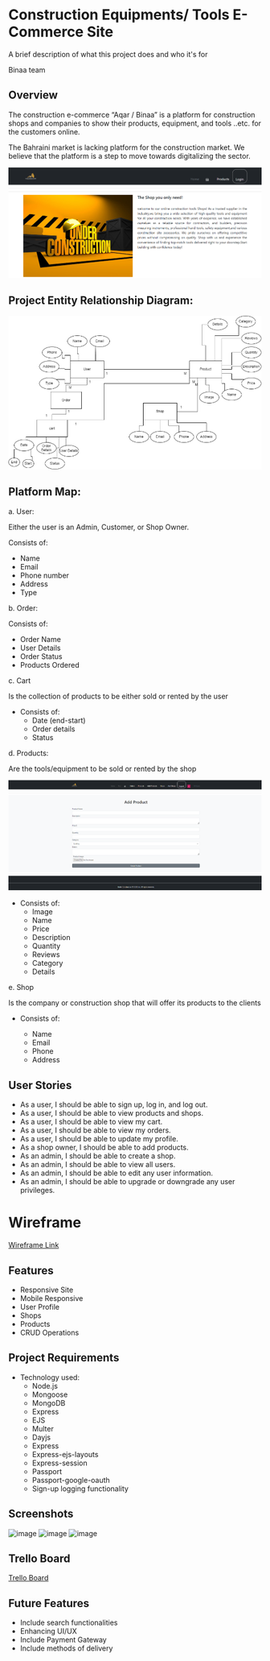 
# Construction Equipments/ Tools E-Commerce Site 

A brief description of what this project does and who it's for

Binaa team
## Overview


The construction e-commerce “Aqar / Binaa” is a platform for construction shops and companies to show their products, equipment, and tools ..etc. for the customers online. 

The Bahraini market is lacking platform for the construction market. We believe that the platform is a step to move towards digitalizing the sector. 

![Alt text](<public/images/Home-Page1.png>)


## Project Entity Relationship Diagram: 


![Alt text](<public/images/Diagram.drawio (2).png>)

## Platform Map: 

a. User: 

Either the user is an Admin, Customer, or Shop Owner.

Consists of: 

- Name
- Email 
- Phone number 
- Address 
- Type

b. Order:

Consists of: 

- Order Name
- User Details
- Order Status
- Products Ordered

c. Cart 

Is the collection of products to be either sold or rented by the user

- Consists of: 
  -  Date (end-start) 
  -  Order details 
  -  Status 



d. Products: 

Are the tools/equipment to be sold or rented by the shop 

![Alt text](<public/images/Add-Product.png>)



- Consists of: 
  - Image 
  - Name
  - Price
  - Description 
  - Quantity 
  - Reviews 
  - Category 
  - Details 

e. Shop

Is the company or construction shop that will offer its products to the clients 
- Consists of:

  - Name 
  - Email
  - Phone
  - Address

## User Stories
- As a user, I should be able to sign up, log in, and log out.
- As a user, I should be able to view products and shops.
- As a user, I should be able to view my cart.
- As a user, I should be able to view my orders.
- As a user, I should be able to update my profile.
- As a shop owner, I should be able to add products.
- As an admin, I should be able to create a shop.
- As an admin, I should be able to view all users.
- As an admin, I should be able to edit any user information.
- As an admin, I should be able to upgrade or downgrade any user privileges.
  
# Wireframe
 [Wireframe Link](
https://viewer.diagrams.net/?tags=%7B%7D&highlight=0000ff&edit=_blank&layers=1&nav=1&title=onlineshop.drawio#R%3Cmxfile%20pages%3D%2212%22%3E%3Cdiagram%20id%3D%22mbnwWtm5cO_f725zD4rv%22%20name%3D%22Page-4%22%3E7Vpbd6I6FP41PraLi3h5VKu2Z5zW1uPpmr64IqSQFggNwUt%2F%2FUk0IJdgnRlvq608CDshCd%2F%2B9oUdKnrHW%2FQJCJyf2IJuRVOsRUW%2FqmiaquhV9scly7WkqgmBTZAlOm0EI%2FQO4zuFNEIWDDMdKcYuRUFWaGLfhybNyAAheJ7t9ozd7KwBsGFBMDKBW5Q%2BIos6a2nDUDbya4hsJ55ZVUSLB%2BLOQhA6wMLzlEjvVvQOwZiuz7xFB7ocvBiX9X29ktZkYQT6dKcbatOZ%2F9RpziYPA33cCSdvb78uxCgz4EbigStazWXjtR1%2BZvOzWPKM2UTsOehSgFN7i3DccBGuVNdiHdRGsFjfJtrjgVqWxZqHBFsR05QYlS14PXB2MiZOr0DLTKxRuFitkXouE6jsNKQEv8IOdjFhEh%2F7kC8MuW5OBFxk%2B%2BzSZKhBJm%2FPIKGI6bslGjxkWXya9txBFI4CYPI554zdTEZw5FuQA6oky0prIIaTjQkXKZHQSB9iD1KyZF1Ea0wOYR1qfD3fcE2tCZmT4pkuZEDQ205G3jCAnQgS%2FAYh9AIhOg7GIWSyHmK45DWRhrii6b0uPwr6YC2t1U%2BwRdi5WmXXNgEWYgimR1H4sR%2BEq1mEm40iws1jAlwtAHyLuWNagauYDsPa34qyILKU8DG7XfhMJVCHjM3It9mlsR9w1R3QTTziUeA1JA4tB2bWiGVmnvIrewBJz2JUV4sYJSxNY5QAt3eQ6ucHUo5ICWgfgWQcCqNYS7LQqP9xaKyWhMYkKCq3wIM7xEb9C8RGIxsbmxLfYhzTt6iybOm87EY%2Fvd1oZw9S9fQgFbOAcufCorb%2FV87lCoYmQQFF2E%2B5kPWw2amm5Iv6GjVnRsrJfY0skTkYQ4YEmfADbnx2JsTO4fSqb5y9BzXi2Hw6D9o8pn10AIU25sv%2BNhGm6GNmYj9m9%2FP%2Bz%2F9GrzN10MbX3rD7NJSWrfJoEwR8uxSUlBYsRKC5Co76VYgj%2FkT7SV9zNlOVZB0S0LRDgXb%2BiVlNUv46mFuRYlQsfx3Qq9xHwKeIfnuVtU5P7lWOnJRTgNzwOyGXs6EmqyQelQ07VBJjiAZgCt0hDpGIIlNMKfY4%2BPGeD0fFAqGTQFSAO6WyPPIUB4ki400odT16wFfiLWy%2B%2BXbpYfM1Ci5XF8gML0PkBS68MfmaigX55uq3Hz%2BeK3Em22Np5UlLnPvQ3r1tvRuT6qiHw4dgoY3vGo%2BPu2QI0LdafIdwYwOJhtRchsDkQ0CZovyVRFP0gkK03a0AWpk9xyKqKdhklI9lBLqAohnMDC5DUswwxGhVppS%2F8zZzqmCpEDGhuGejjcIwjfweQG4cCogNaWGclVaTZ95J0e3hv8uLW6%2FTe%2F7n5sXGQ3WwcLbsYO5alNVrJS56gG1cWor9dI43TsmyVVdJqUy2H6nuwY4vWvVrre9PQP3pB5iGrf743ZWoN7eLXJrBqsfJYOuXuTK1IsnzVcU4TOTqPv6K6u3m4MZ%2Fb2rTCX2560dbTCIq5BclOxlmEic2RqGrgB9FO7nGu2xZFKZisugL2FN%2BZ6tYOTnUBr%2BUHLK3wD9XfSmPEs3eEQuSUK7zrdz4Gu7WUM6LHuUvwFNpLC2nRPSb%2FbfRrw748ddfFH1Avc%2FKsdrHLqhxTI6Vv2cfxgUJfnw7oVInVD%2BZE9IeHl7n%2FmBhGS%2FKeNxd2s6gJ0lgRgyWm9uTZ3v1jy1pTx%2BTscvNp6Hrd6XNB7Z6938%3D%3C%2Fdiagram%3E%3Cdiagram%20id%3D%22neoPsQ3Iuz7e2NvETnDJ%22%20name%3D%22Page-5%22%3E7ZxZd6I8GMc%2FjZd6WMTlUm3rtJ1OnWlnaW96UoiYKRAGYtV%2B%2BjdhUSCxYt9iNbXtOZYHSCD5PQt%2FkJo%2BcOfDAPiTK2xBp6Yp1rymn9Q0TVX0Jv1glkVsaWqJwQ6QlWy0MtygF5jumVinyIJhbkOCsUOQnzea2POgSXI2EAR4lt9sjJ18rz6wIWe4MYHDW38ji0xia8dQVvYvENmTtGdVSda4IN04MYQTYOFZxqSf1rRWTdPnoKb3a8yW%2F9MHAcZk42bpxu58AB02%2BOm4xv2evb2B5bkH0CPv1Kb1dNK7u734Nb4IX5TH25%2BGfXFX1%2BKOnoEzTYY9GTKySOcBelaPTSdd8rBHjX0LhBPIWlXpwoS4TvIvs48AITDwIoum6NQakgA%2FLaeQDn4%2FwFPPihpQonMonmpy9tDKAVLuxFenP4TYhSRY0OXZip8Un0kGndQWQAcQ9JznDyQY28vmtjuU1QGNMKJnqCnzvJ8l7tlS8v2FeBqYMNlni5nf0Gun%2BXq3BAQ2JG%2FtVh%2FQPTJDXxbWaK%2BI1zfjTZE0r0YLaLcX%2Fv2iTsaDhVpXBXi3HDrt%2FTGORmXFeevfFKcr6mEUDXuM4JY%2Fj44kXU%2F%2Fs9nnV2zjtDF6%2BHF78SrOhQick7yrxE4xwA4OVn41Ro5TMAEH2cyZTOockNr7zzAgiAbJXrLCRZbFuunPJojAGx%2BYrM8ZTQnlHY21Cefv42rzvEsllKWROOOIKXhZR0xdQuRzW4S%2Bd6BJvfPO7tu9e%2FMaTbTrYTi8%2BHsuDJYxABN1NfexJfSB97%2F4GgXYmpokzDAWt5nvh5qznX968Np58FS1HHn6fpPX2ZymwxlyHRDNXUiDOEkKul2Pv2bkx7%2FNj79mGIIJMF6Zgbdlvh%2B0KgWeTQdolXO7eTy6%2FNGJCoRm4diAw2ocQGCfcR4eVqIUAmZsBiwNAF%2FBI3RGOEQEYRYIHjEh2GXYpWW2kq0RFVEwyQSkYlwh2OeKRjVu3WdH4s5tdr3TcLH5NPUb0QIyw0aIXN%2BB5yY7pkKUo6PUjX7EvvCaw1WQGXl%2FaAr8QU1T5p5GpDSuZoj5Btw4qR1KEvqQiU8DY5pxDjsxqXxmOoGhGSA%2Fjg5HGtbQoBZwaEmBg8ZfcI0CZB7DQumwIKhIDpGDJsfBgJZLNmalzhGFcjFhWYoeDAv25fBOtU7JqBUE3uWFov6Z9es8Ct%2BnwCOIHFEoj4ImBQr8VcYJJAA54ZGE0iR0pCBBJGhsJ8yqyhrh7BeCs7LC7Gqu1TU0ZPD7cBQ0tVEoF3RBXNDaDcH1pLbfPHSr4%2BHUQkROHozDh%2BH6%2BeXa6ATX48u7adCezfzf02FdF8BQVDsTNQi50V3kzYLSRvXKYSv6wHyyIwgy2tE4%2BqGbRJ31Qj%2B%2B2x0JW%2BnCGM0ZNv3keE4mhPhxVjujf6blKQ1kYm%2BMKF5Bw6Q9amcWIIB%2BMHtIP22MbQfWXVonBwg4dQuG9ATqep2O3VmzE235YEEHEvjQ7Pjzuqp1Gr5nfziG3RIYCjLU%2FkAoVjZE9w73VHMvqNpC0V0kMh5F949FTNuM2KdS3dUKfaQhEt4F2O298M5nRymE9wrnXk7lnS%2BZZVLeK8Sh8OCVLNI7n0zkkN6rIEEytZ3X1aRR23dREsilt%2FPXLdLo7RWGAkkUdj4JyKKw7zIQyKGxtzgWpNHYq6wOW9KK7O3qgPhokb3Kq0fl4GkQquwlxKejyr6tyl4hh90SHAqS1P5QKB6wEk8e74nMbhQiwVFmfxWW%2FZHZ%2Bbwnh2JqvD%2FqkmmkohL4U99gqQAZ2W6wpIcnq7BeHQKSPtPO33CTRFivkIRCpSSJzs6nE3l09p2FhcOT2cUw8FWlPDr77mDQ5IBB9DU4SXT33bEgh%2Bwu%2BGasPLp7hTDIq7sLHyWVRXivjohmu3H4QAild%2F4rcdxcHaX3raX36khME9PBSu%2Btbycv30fPf4Z%2F756eH%2B61H0oLv%2FJyrGmt8Jahx6IhiVvmEqJVXNJVwH75UPWFnv3aULU0c11R23RtSNvbUqq6qFi8C3FoRZOQRdHNyCV6gvTI05Vhd6vtXyO502a%2F%2FL6Cd3OtoZnzpDzhn55mo%2Fi%2BLiloFn2B7e1xc20QXsKFA5p0w%2FLYHd9auIbGom4pBY2iarNKGnuWRRsVxMgjlW%2BisqUXqBTdalu%2B%2FThXgBr7AuY5ncPBz6sz47vbhp3uxcP97T9BAXpDJ%2BL827tfuFY2Ne3C23QFAaMrmJedB4xo2w3vtE4f21i9TVw%2F%2FQ8%3D%3C%2Fdiagram%3E%3Cdiagram%20id%3D%22NRgx_t4ejP8tsZ2NVH8p%22%20name%3D%22Page-6%22%3E7Zvbkqo4FIafxkurgLSKl6K22uPYju6y9%2By7NIlCbyB2CJ6efjgEAUHxOCOOhVXKSkhI1vfnsMASaJqrDoVz7U%2BCsFGSBLQqgVZJkkQBvLhfnmUdWF4kbphRHfFMkWGsb3B4Jbc6OsJ2IiMjxGD6PGlUiWVhlSVskFKyTGabEiNZ6xzOcMowVqGRtn7oiGmBVa4Ikb2L9ZkW1iwKPMWEYWZusDWIyDJmAu2SVC1JYAVLQCl5tuQHNCkhLDdbmNlcNbHhdX7Yr0G9r%2BcXsG07xRa7Upkf%2Bocx6a1Jv%2FE6lTXzbWWRVZlXtICGw7uddxlbh37AFmp47nTPLGK5RgVBW8NeqaJ7ojHT4D89%2BxAyhqnlWyQBuFabUfJ760K38xVKHAv5BQh%2BG3abym8KowQgxzU8an4HExMzunbPlxE%2FIT5aDJ3QRrEBmb5I8gc5xrNtcafdSnRDQ6K7LZQErtCQTi5PWUjWZxOHqphfc4Lnc2rd6mdPtQzSGWbnVgua7hWxrj8WVv8qn9ez8Z5iq6LIqFvGm%2FIXaL8vNxOWiXfVcN2uTInfKxHn1W%2BHhAll2x8NGx7B1fnKv5Mw3f018777ZEbCwtzbD8oLklISYnjFklIJRNEkBqGRrqa6YeyYoKHPPDGprjiwa1cWmDLdHSQbPMHUEfKqUZaazvB4DlWvzqU7JRwvNK9MvLqO1Hgx1SRlgJ%2FGhBjmiAsxnHqyNHfC0HcFmjptXJvQP2o%2F7HajB%2F76kjcIlsVK%2FmhpL3XTgL7vbFdLjM%2Br%2F3b%2FizsyF7M8IGa4ANyPD351Xtdk%2FG5Pv%2F7uD1qjz%2BH3u3JA0ZoU6q%2BBkOcUjcxjAo2SCyPPwxBeH5ryzpQkppkRs2QL7gaZzB7LUi1HBsSQodi2%2FTE%2FQgY8kclB5mWHmHrlqIH%2Bzomp5S0bVO7T%2BLIAfPpHeqXQJY6Nj10qJB2chUCMuf%2Fe%2F6KYBEAKN2HxMUPKIEC6bwLk8wiQvSNNwIhA9KAASJXHBKB%2BHgCCd6QBUAyi%2Fn5QAkD9MQkA%2BYv9gnlqd7DeeqXgnno5YoHXNqFuPJd3JxKzu7wTH2J5d0TQs%2BDKDqN6BRe2dISwB9DET11fpusMXIoo6%2FSiPYgEjf1I0F6Fi0VQeEVIumzroJjP6nfts1H3V3%2FzNeoqtVZzNhkYP98mi6MUPtR8CT4lftHUXSna1J3Jy%2F9gUZ4h7Dufu1ujH42fcv37rayIA7XRmuikdyBQ70TaDQyfu4ZDW2wRekdWlM3cH2TbmlNVuTancGPJ7Z4bgZ0Hd1IaxvseNTJZ3D%2FLnEPaXmy3IL1ThKmdjdhBFJ9PkZNzWCq6%2FAg0Zs1ht6RxSAlyVPbk8XIea4%2FI4%2F7w2W14DDZlnMonlBfvDEEulHLxoNz%2F0P42UHoxgucIeYX3vh4RxupeGD8TDo9htwdA58T8h2CXBe9IXxsPeuXth3Iwf%2FKcvx%2B6b54r4%2FJ0IRoTvVmWOhCSvtrLeut77HqhN0g5%2FMIg6e38Uku9dpDyy11EQ%2F28OX8mCF%2Bajv7GAdr%2FAA%3D%3D%3C%2Fdiagram%3E%3Cdiagram%20id%3D%2295NxUHXpI5AMwaX4PrH2%22%20name%3D%22Page-7%22%3E7Zttc6o4FMc%2FjS%2Ft8CBIX6rVtne9Xned2zt73%2BxEiJBtIFyI1d5Pv%2BFJhMRCO9YVhtoZ5QBJyPmdk38g9NSJu78PgO98JRbEPUWy9j31rqcosqQO2FdkeU0sAyU12AGy0oNywwr9htmZqXWLLBgWDqSEYIr8otEkngdNWrCBICC74mEbgou1%2BsCGnGFlAsxbfyCLOonV0KTc%2FgCR7WQ1y1K6xwXZwakhdIBFdkcmddpT9J6i7kFPHfciW%2FFfnQSE0MrDsoPd%2FQTiqPOzfk3qnX28gMO1B9CjZypz23%2B9e3jYjR5%2FzVfD9e9%2Fnr5Bv59W9ALwNu32tMvoa%2BYH6FmjyJ1syyMeM44tEDowKlVmGw51cfozsi8BpTDwYosiqcwa0oA8H1zIOn8ckK1nxQVI8TWULzVtFLQKgNS78Pzy7yFxIQ1e2fYu5yfDxzlCJ7MFEAOKXor8gRRj%2B1Dc%2B5qSN2hJELtCRdoX4ywNT0Mq1heSbWDC9Jx3eL6iVmPwdrUUBDakH61WnbAzjrq%2BLqzxWTGvH8Z7sfky8TCW1D%2F%2BBOboadzH81CIt46Z28cbEvdKzrn%2Ba0uyHf0wzoajiGDd38ctyfazX3b0PSc2yQpjzU%2FKS3ZxIUThnhZDJQmKCcEkyONqgzAumQBGdhRMJgsOyOzjFxhQxJLkKN3hIsuKqhnvHEThygdmVOeODQn1Ay0qE%2B7PE2ppMSXK1HTzKBB1QSBmISGKuXekvjPQNNOetFmgrfHmCzB%2F0qn5SBd95SRNjpL7PrGEPvDq8KUMTvC1cggbaHPAkgKLlTDzcc0ddUXqZIXHTlYF3KnXw91wA8ZGHxlKf7SYzYaaNEV1Bulwh1wMYueFLIXTVM5d2gF6yQG3vAMUoQO06%2FbAsNoDWYjMwRriJQkRRSQKlTWhlLiRXzIVKh1LKEkUbkchW448SnxOU8lJ6X7UEndvR9OBG5eYz1v%2FJt5AZngTItfH8NGM2lTKA6yXbuM%2FISxvEnl%2BgkqqSBYAJAkAOoT6lQJ0ywG0cEEyBDQka%2F%2FPHOg8CCIFce2ZXOI4mLoA4Q6E2iAIhpQmgsCP6Usn9l4HQj0QDnd3Gg4CP6lYBsTamjRcADe6%2F9YBURMIjQfC0BoHhGiSeZ1iX62Rmhup9ged2hci2al9HqDv1sTe%2F%2Fz%2B12Z%2Bq87v9N3zjyEQTNhbofYvx4EglV%2F32C7EgE%2Fl7RD7l%2BOgcWJfyIHaUq1%2FMQ6ap%2FWFHPC6ol1S%2F%2FN4UEo8tEPq83nhWqW%2BNqxOzI2U%2BkYn9YVIdlK%2FZk7X2in1L8dBO6S%2B3lKpfzkOjFZwwD8obofUvxgHooGhgRzwuqJdUv%2FzeFBKPDRO6s%2Flv3f%2FGi%2Bbjbb5apLl%2Fd1k6wluBa2Yax4XHAW5N%2BQT%2FjoC5JJTgKFWcgzvl2xS0CC%2FiKZgydq6bXmx3bpsSJeQmge1nS%2FhU2UQffhVfQ%2Fs6k%2BuGj2YuaqY7ag9DUkcn%2FjkSa1k8brHDCGLosdOJ9Dj4PwIi98CCwZhNY1cZUVCOxqNNtLIT2yracw0TgdPbXgGilYFj9E8ePjpcDU8I8tip3QIvRshLbtv1iplJroze47R0FCiT%2FX7Ft1g%2BDEYqwfDBsLIL9%2Bum8%2FKWHX8vM2P3pBpZnxsxVvC2duQ%2BfvZ6vQ%2F%3C%2Fdiagram%3E%3Cdiagram%20id%3D%22kldk-10WK9zc4_6GfnPr%22%20name%3D%22Page-15%22%3E7Zldb9owFIZ%2FTS6p8gWFS8K6thPd2Kg07WpyYzexmsTBcSDs189ObBInUD7UVWUCkMBv7HNsn%2BecRMZwJnFxS0EaPhCIIsM2YWE4nwzbtkzH5V9CWVeKa0shoBjKTrUwx3%2BQGinVHEOUaR0ZIRHDqS76JEmQzzQNUEpWerdnEuleUxCgjjD3QdRVf2LIwkod9s1av0M4CJVny5RXYqA6SyELASSrhuTcGPbAsJ0CGI5nCE3%2FOBNKCNvbTXWOiwmKxOarfa38fj7dwGbtFCXsjWyu0t4PK8b9xyh5DGZ0%2Ft2ZJz3paAmiXG673DK2VnFACRyLcPJWQhIuehBkIRJWLd4IWRzJn0KfAcYQTUrFNh2uZoySl00I%2BeZ7lOQJLA2Y5RraS5WTQlAD5LCF18u%2FRSRGjK55e1Xzo%2FAJG%2BgojaIIMLzU%2BQMS42Bj7rip1BOaEcxXaJuFnmcyPYem7i8jOfWRHHNE5Pd4Hbqvu2WABoid6taZ8BGNrT8U1nJUyevJeOdf7n%2Bw34NwOU2Gd7PUfCG%2FxlvxHkRMYCt%2BBax0UinPpNynmvzBIifqQi8r6%2BOYd7DdtKiGyevK0JQERBnjC6rs6T643HTcyjSGCqZnVJU7ExIRWqffM46ilgQiHIic83kOIa57S0QZ5rV0LC%2FEGELhxluFmKF5Cnzhc8XvHIfno7CJirfJSGlGVei13mzkq%2BKzma8K4W2peUSF%2FFfQuR3o5jwI91878a733doRmQYK7xmW634rLv1OXEZb4uJ87Lj0dxaDvJ2nTzuKgy%2FTrpn8zsgV7249uOOr318POq64ll9KxIZFx9zL4uD8WBzsZLHDQwfO11i0gHh3WfxGIaLZfho7znRCLzQO%2FkcahyfQOKME5j7LLvAcDI%2FbftzpwrPtceeDwzM6AZ4xhHzIBaGjEervvxue4ZOZdcAxhArQFDyhaEYyzDARgXoijJFYhF6d8phG44jC3BbsBjDtuDOSGu0zC6uynoqZxEUgjtuuYuK%2F5OlV2cB%2BdpXhOI3QvS%2Fm1KJQPCKWr3dnRUPFUu0GK1tvVtbow9CCzMeVdz1dPCwWXtKHkEDP7dknFJx5SNJLnTmCnaEOz9nVma3kOCffqi78HMfP4ExOEMq%2Bew771aFm%2FTeLc%2FMX%3C%2Fdiagram%3E%3Cdiagram%20id%3D%22RmXFhItG6yoSPKQzRSOk%22%20name%3D%22Page-12%22%3E7Z1tc6I6GIZ%2FjR91IIgvH9W2uz2z22PXmfac82UnhYg5BUIhVnZ%2F%2FSa8iECotBWrKW1n1AdIQnI9d8KNQzvazAm%2F%2BNBbfScmsjtAMcOOdtEBQFW0PnvhkV9xpA%2BSgOVjM9kpCyzwb5QemUTX2ERBbkdKiE2xlw8axHWRQXMx6Ptkk99tSex8rR60UCmwMKBdjt5jk67i6EhXsvhXhK1VWrOqJFscmO6cBIIVNMlmJ6RddsCgA7QQdrRph8fyf9rMJ4Tu3S3d2QlnyOadn%2FZrXO%2FV2wvYnruPXHqgMu%2Ft%2F%2F65%2BIG%2FI2sxHupPz7d%2FbXA3qegZ2uuk25Muo7%2FScUCuOeHDyT65xGXBqQmDFeKlquzDijp28pbH55BS5LtRBCgaiwbUJ4%2FbIWSdP%2FXJ2jWjApToHIqnmjQKmTlA6p14dvpfEHEQ9X%2Bxz5uMnxSf1Q46acxHNqT4Oc8fTDC2tsW9rilZg%2BYEszMESpjPsyQ9R0q%2BvoCsfQMlx7xi5PfUOuq%2FXC2FvoXoW6vVZuyIna6vC2t0VMTrYfEGArwHNhv26ZJEvZJxPnhak3RDN4jUcMIJHnhh1JJ0O3tn8ddvxCJpYaz5cXnxplIKURTSfKrESTEjNvGzvFpi2y6EoI0tnkwGSw7E4tNn5FPMRHKSbHCwafJqppsVpmjhQYPXuWFTQv1E42Wi8DCplhRToEwDPT0O7KTiQJCKaVKIsu4V4tcUT1olTys1G%2F04EnjQfRdhc5%2BYa4MGO5TFZebrYeHdyj89esM8eqqm1CJPO23y%2Bvsn6mCDHRtGYxcwGafJku7Y%2FQ%2F0fP%2BPy%2F0PdF0wAPoLI%2FC2ue8HW5dC12IdlM26aXOS5glaJ1oi9AttgzZf5UCKppzzQIKpUt8PWCoA3%2BADsuckwBQTLgQPhFLicOzShbayu0pURGKyI0hFXaHEKy0b1bh0j7fECS1%2BxdNziPG49nrRB2wEvQA7no2uDd6mgsqxXhpHP8JceDHhDp8g5ZkQ9AX5oILTVqRBCZgb6MRz2pnMQR8z7nLNS8MSBRcoMHzsxdrQwlABg1qgYSAFDaMSDXMfG60o1BYFwXLkDDEYlzCYsaWSRfgypyWhniJsl6HnjUJ6Qb%2FDwu0auhTTloX6LAA5WCi7zReIQmwHLQq1URjJgcL7nVlVqfDN7jDa1HVms8FWK3DY4e%2FDWQBqr7Bg0ATKAIY9weUkOHEgqq3VdwNxaWIqJxD6%2BdPw7y0JncH%2FunZzP%2F%2F7%2BumaWr%2BJ0Gcvup2JG4Sd6D7yfkNpr3tl8w1TaDxaEQQ73tEy%2BmG7RJVNAi%2B%2B3x0ZW%2BmHJQ45NtOkPRcrSr14Xrtif4bpKj1sEHeJGV5%2Bz2A1gisTUsheeDxgrxYhlo26Dlsr%2BxjaXRMF7AS6Wpf13VV%2FFO3500Q2ouhnf%2BSFTEVHPc%2B1PhzDcQ0MBXPU6UAolqQz8twLrrbQdBeZjK3p%2FrGIta57Rc41kCOCW9BbxM7JeFcldd4bHHsprXdVbu%2B9QRwKX72SxHxXZXXfmyBBLsNdldhxP8aSQC7PPV2%2FyOi5N6gFkrjsQF6X%2FZhSIIfPnl5PyuizN7lAHEhrtAOJjfYmryCVs8dB6LSL9KF12t%2FptDfI4bgGh4Jp6nQoFIvS%2BVjtekEJWqv9RVhOxmoHZatdCtcUNGiOyOGTgrJfXhryT3WTpQlkZLvJAuQ21xtEQM5vtgNZzfUmSdi%2FUjpHEiT22o8nC5JY7WnzZLTajwgDkAMGeZ33I7Igh%2FGuSWy8NwmDvMa7JrHx3iAR%2FWHv%2FIEQWu81nr3VWu%2Bvtd4bJFFO610TWe%2Bxkqw7hUcNPRQDiXAZW4oyYdJUyH%2FLWvWVnX6lVm3DpapYbF2paae6lmruNoSm5WkUOm%2FnuG4SfSN%2BS59giiwDtoPvq%2FZ%2FCebRkP%2BWjxU8o6sC6FIy5SH%2F9ED3%2B5ICLbr78Hb1rJTiLV%2FEZ3NvUJ%2B89hGGFQo7khTI8p2NZoGcmCYrVKCULZhvAlNXCmCWsdw%2BCzm3ENVPm8vyHZYFG4frm0NfwTb46MnCd0OEkjEWDM3pSEZ%2FfP20vHywkD9R79Zhl9zf3u1%2FjO6BFWOxIl4rFO8XiuIMdnZCIaSx%2BoK1yfmrZfIgTA6KEnmqTEb77vk3AOl33LJ%2FwKBd%2FgE%3D%3C%2Fdiagram%3E%3Cdiagram%20id%3D%22LW1nDHr2MakLQGRj6zlZ%22%20name%3D%22Page-13%22%3E7Vtbd6I6FP41PvYsIED10Vp7m7H3c2amL10pSSGrSDwhVDy%2F%2FgQMSAQr2sugQ%2BlayiZkh3zf%2FrJJYgcMxvEpgxNvRBH2O4aG4g447hiGrgFTfCSW2dxiGtLgMoJkoYXhjvyHszulNSIIh0pBTqnPyUQ1OjQIsMMVG2SMTtViz9RXvU6gi0uGOwf6ZesPgrg3t3YtbWE%2Fw8T1Ms%2B6Jq%2BMYVZYGkIPIjotmMCwY9gdA8SwA446iU39BwNGKV9bLCs8jgfYTzo%2F69e535PtK8ifneGAf1CdQfchdOPXq4uDmU2s3vDlRh8eSEev0I9kt4vafeHyyEu%2BuTx1Mrc8U9EW0Zt8JiGy%2F41oduEgTAnUFwX07iSe3yavZxX1ERKXrxlFkeCLrFU807xi1ZkwF1tgKI4NjuO0jXzsC4Muvoac0Rc8oD5lwhLQACcNI76%2FZII%2BcQNx6oiOxcJ%2B9IoZJ4J1fXlhTBBK3BxNPcLx3QQ6ic%2BpiDFhYzQKEE46VMubVQQp605RJ44LpnqgLaA7xXSMOZuJc1lNxmUZzD15Ol1Ehm5Lm1eICiBtUAajm1e8EZlEWcmnj6WfUaLfwKM0xMJ2QgQKy7gXARWNOBkmRwl9caWf%2FkluSm3TTXHuMoiIwKtYi5YcX4ynqeKZy1oRUH33AAUlQC9pIv4pmJrjCWyDN1GVYVoZzlns%2BviZV0AbilglgStOrS8GU7dqoKntHppmxeiwhJ2qiFWaWRDpr8QEqJDY3TIkeRAWIclxaigm1g5jsiR6hlYTE6vZkNirkyiwdRJlrkii8vRJu4RjXCOLAm0WtciiLIWAecpU1GmrgoAN1%2BnD%2FdEEsCea0N0fSMw9gaS3gUyLXDJ4l0wf49BhZMIJDQpiPK9WdfXEWtV%2Bm4%2B6ykfjcD9UO3usryHkNSMOXkPFlniSeNlgtC9Mq5rm29XRqGftxWikl%2Be%2BPjH6B5BjlyYP3wrABgJg7skLgl6elyujywgM3JUgFFBHhGEnzWzAcUijpGO%2B%2BC1OlQRLL6NkVIBkNBykXZ5uW1Jpq2KBYidVumq67dNU%2BiaCASe8VenNVNraF5XeZCLxA95QOSR%2B2L6dvpN9dtVizy6yr8aUFQ5QP9nasUANwdBLu11fyhGE%2FRpygWSQWgwN5FzItnMY9XHDSNks8g7UCihVgZTZGPYhJ6%2FqXpQq5DZpyqJB15Sk6wDVMxyZnmX%2BRJLFHCzv2YAsa7x2zbfdcshczLd1K5mad%2F1v5%2Ffq%2Bb%2B6izLAXqGl36lLVy7F%2FLkKuWLZr%2FwCX7V1JYuJhsqlUZ5TWdrftDJ115uVugPjL3VZrJeNVMr2BavJI9oAn91EpKefAhwcPo584gUHb2xui0ppzop1WiffJrQIeaDD5CirwBmtsyBbciVsUasWCzouvd3r9eSiOVyED0H%2F1pzev8QXt6%2Bmd%2FHtFo3e4GKJDyVybsPFK4YwC9ezseRMZegfz8Z88XNX2fjUQx5Hw3MrvnkaDSZ49Pej9mls7BrJUbX4lI6JLR%2Ffz8f16thtNB9v9eGNcTTyej%2Fskxn7df89%2BhlsxUcl2wpbCtWmkGWspVCv0RRyrPD%2B9Nq7mF79OscnQ%2F8F3D5WUOhOoHB%2BuTt5%2BOH60G42LvChTwcRm7HLJ%2Fzzn8d4CnG8VWjfeXTSBnT9gO7tI3GMrceElj4b0ce2d4M%2Badk1P8zLJh0XP4kEw%2F8B%3C%2Fdiagram%3E%3Cdiagram%20id%3D%22cRI10FUIfk1Mddy_piv2%22%20name%3D%22Page-14%22%3E7Zxbc5s4FMc%2FDY%2F1GOFbHmMnm2Sm6bqbmXa6Lx0FFNAEEEXCdvbTrwTI3ETsXHCM4rqThANIoPM7R4e%2FPBjWIthcxTDybomDfAMMnY1hXRgAmENrxH8Jy1NmGYHc4MbYyQ8qDHf4PyTPzK0JdhCtHMgI8RmOqkabhCGyWcUG45isq4c9EL%2FaawRd1DDc2dBvWn9ih3mZdTYeFvZrhF1P9mwO8z0BlAfnBupBh6xLJuvSABMDWBtoWHND2Kr%2FrUVMCNt5mDw42CyQLwZfjmvW71%2Bvb2B77zEK2Tu1eX7pnV8tr%2F5sLugVWNI7SH46X%2FKOVtBP8mHPh4w9ST%2Bg0DkX7uRbIQm5ce5A6iHRqsk3PBb4%2BZ%2FCvoSMoThMLWBocStlMXncupAP%2FjwmSeikDQzTe6jfan5RyKkAst%2BNF7d%2FhUiAWPzEt9cFPxIfr4SOtMXIhwyvqvzBHGN329zLLqW4oCXB%2FA7BcFONszw8J9PBuNojJUlso%2FysF%2Fh%2BR7%2Bz0a6OGYxdxF7bsbXgZ5SGf19g07NSZt8XcaBAfOJz188fSDouBeuTPwmRO77QNCOeC4on0Sa9Ermf%2F%2BWK31%2BJS2Rj%2FPKz9rJdjTBiaMOq4ZIFxoL4JC5i6wH7fs0EfeyKgLJ5gCBun69QzDBPlOf5jgA7juhmvvYwQ3cRtEWfaz4t7B9sok20eZ9wy5upcSazcSkYJ4pglGGhirsXpL%2BuaLJaafLMwveZhUYwfBNfy5g4ic1oibGszWo%2F3Fzu%2FNODN62CZ5rbDLeDPeu42RvtnqzpGgc%2BTL1HeRpneVl3aA%2BAcdUDU5UHwHiscMH4GR%2B8bv77h1enMHT5EBVz71kVEbm5o1AY1a4N%2BqLWgQzNBetUg8lyvBsxmQS%2BwnvkLwnFDBORDO4JYyQQ4Mlye1iuFYeqhFJKSvXcwkjUKB7NrPVIXEmwccVzzyAg9mMSDdINbNMBxUHkoxtbXFMt0%2FFROkv%2FKaPh2ZB7%2FxBRxMNIEQ%2BmnDaPNCdNGsB8g0E2r%2FVkHvoYv8vMKKecfs9M0wYFF4jaMY6y3HCCoQUGs0bDRAsaZg0aljG2T0lh76SgKEd6iMFZA4MFL5VcIsqcEwn7ZYRtGdpvFORDfYmF7wkMGWYnFvZnAejBQlNzvkAMYp%2BeUNgbhZkeKLxdmzWHLdrZD4zW%2B2qzhbPNFhxK%2FH04C8Ac1AoGS5EZwFZyKQMBjhyIdnn1zUBcOpjpCcS4%2FzSEf%2F%2B6DhNz9f32xzj%2Bd2XTW3yj0NrPHccQy9D8hw1j1nO%2FzXb7bQKO22%2FqKO6RUF0TgluUapUyd1KqPxayk1TdEnUdRIkyJhTYHbtabWoqV3foey31alNvwbpDHGrfWtJEsTZ1lay7IEEvldrUWKY%2BREmgl1At6xcdheoOc4Em0jTQV5o%2BZCrQQ5yWz5M6itNdFogTbdVpoLE63eUT5LD3OCjl6eZk8RHydIeOm%2B12XC%2F1adAffXpcC56TPr0Dl6PRp0FTn9ZCagQdKgp6iIugKTI3XP6pVia6QEa3lQmgtyLdIQJ6foca6KpId0lCrVbSQ6AGGgvUh0sLmujT8vJ01KcPCAPQAwZ95eoDsqCHWm1prFZ3CYO%2BarWlsVrdIRGj6aD%2FQCj16maG%2BAi9ukPX6apXWyq9Ogu%2BxKi9C%2Ba%2Bbshj3d7KN0UsWyYUn2Z4X%2FPbbw3vrbnRFbclrWngWMuPDrX7%2Bnto9Cg0VN%2B73rKnmFOaeJXgfdHxz6E8m4pP81zFK5RacG6EUhXxT4%2FzZKYlziqx%2FvWZszUNb%2BkisYNiuj93p7fLteAItMSxKfvecTfcfHvv2qzDt6%2FVl6ybjjnrn2NGqufrmkvoI2K2l8dCJF6fieLLFR9yamyX3VoW9V4SuIZY2hcfbvdr64eNKG5dYFQvFZKE%2BTjkvct3%2BipXHOvLh%2BThAdtoYJPQRhGjgwDGfCgin%2BP4m3okinDo%2Fr6H7qELsDqJirVCBYng0CSmx%2B5447D8ekPxrmfr8n8%3D%3C%2Fdiagram%3E%3Cdiagram%20id%3D%22frlFIjZvNUZ6w9R1MO3g%22%20name%3D%22Page-16%22%3E7Ztfc9o4EMA%2FjR9z4z9AyWMCaXozSZqW9m7SN8VSbOWE5ZPlQPrpb2UkjLEMuEcCSZ0wCV7LWrz7W60kL04wms4vBUrja44Jc3wXz51g7Pi%2B5wY9%2BKckzwtJz9eCSFCsG5WCCf1JzJVamlNMskpDyTmTNK0KQ54kJJQVGRKCz6rNHjirak1RRGqCSYhYXfo3xTJeSId9t5R%2FIjSKjWbP1WemyDTWgixGmM9WRMGF4w8cP5gjJzh3lKz6CkaCc7m1mWk8nY8IU8Y3dl3o%2FfjrHSzvXZBE7qnP68u8756O77JH8lmeRPhx%2FFd04mkmnhDLtd21zeSzcQSYL1VvUSi5AKWzmEoySVGohDOAD2SxnDI48orPtP7R9d08ESHJfEW0262UN3RJ%2BJRI8QzHS8qH2scacs%2F4fFYiE2hRvEKLaYY0pNGy61ZGhrbazvt1i%2F%2FB4pYBk8rSAbyLZKFlIXngYOhVjw3%2Bzbk5cZIVgX0GDfxeOl9cps%2Bbjj4LTERmuoN7WvRY1QLiVdVrjIBjZRWDTAr%2BDxlxppgZJzwh6hNRxtZEiNEogcMQcCEKL4UJhWHgTJ%2BYUoyVGit3gucJJsqU7iujF2wHb2ABLzhu8ALPAl7DeCDRfeGXTCIhdf5QXoCEIBFNlDMLEkLOGEozWrRetIgpw1fomefS9GOOXnn4qPpwWPfh0LU4cZlqjtWLfksvflXp8Tzmgv5UzmPaT%2BuezWZ0ylACeRfhNdE5L%2BYZbi3yaRITQZVnJU91C0YepH57z6XkU30gtIldKzVY8PQbEhExTSyjScppIgun9M%2FhBVYbuX%2F0nT7c8QiOvfIYXqq5kCOewCcGYFW3BGVyRjI7iJsjZo94buOvf%2BT4BY3Z695kkBs0JSup5b4xsxhOwRGSIvYVppooiYqBZyXb2HKDnpiikqAmMjk474EVU8QYsg1J7HC1A7hAkYiLJ7Ig0j432hy%2FL8OU73rtmGqjtlReuqq9dsTAdAmSMK5Ags9agV3Be2mBgwdFfaY9UcMriMZwnx33L8T9fI26FRK909MDxsFO2t9hHPRtcSDzrIuAl42AnplJdJngwBEwqEXAreA4DwEW3y0W47Ci7aLhRaNh0OWDI4kG21ZXt1Z9M2vV5yqob33pOmxcuupt1lA7cXUbNQiLn%2FrOKleDOVy0ttqt7q92A305CHQL3vczsJ%2FuNZTG0Ozj9TX8ubvrQul1Q6lbQx9XaPXcvYbWLUkwTaIuqg4SVd26%2FFiiyvbs839E1WJND5eNiUSUNT9g7%2BLrJeOrW%2Bm%2FfnzdBHxGR4%2FXX759%2Bc7w7Mfj1Y%2BHkx1KCyARnanSsZJAjLK4qO%2Fwqvgr%2BS2SykaFxHeDJe6mXMx3di4QIbhSjLafZYdxqc3NgjAk6VO11m1%2F5N2qUHSaCh1MnYPRl%2FFchERf05qzRq3D3ma1stgg%2BVW1x4a3reZCl2z5ey%2FZuuIR36Fgy29MMr9fwZZfhdEcVjas6vFqED78fpUVunqlxQSc8OdNzd%2Bl3ZsmDwcq4fzQX%2FNLv%2BaXU4tfjqeOzuoXW1ntIizz9Ti9bxgcrJNND6nf%2BnjwiW%2FYYLRV2SxleTdErNR0bmXxuGs6rSzWH7g3oleDcxOLQ1%2F91lnctZy4pmxjHdhvSOPgPdJYf%2Fi9ncby8XgHz47w9NanO3V4bNOdI4en%2BWsRzfCcYQyXdAi1Rqi%2FPRu%2BwZlZ8wPeZoQmMU87clqQM3yP5DQ%2Fz9w2%2BHT8tONn8EbWhEXbLV8VNdtU5Zd0g4v%2FAA%3D%3D%3C%2Fdiagram%3E%3Cdiagram%20id%3D%22uTjX7Se2sffGUeUAAHFz%22%20name%3D%22Page-11%22%3E7Zttc9o4EIB%2FDR974xcg5GMCadKZJs2Uu3T6UdgCa062XFkE6K%2B%2FlZHwmwyGg0BSBybBa9mLtc9qtdKm4w7D5T1HcfDIfEw7juUvO%2B6o4zi25Xbhj5Ss1pKuowQzTnzVKBOMyW%2Bsr1TSOfFxUmgoGKOCxEWhx6IIe6IgQ5yzRbHZlNGi1hjNcEUw9hCtSn8QXwRr6aBnZfIHTGaB1mxb6kyIdGMlSALks0VO5N51nH7HcZeo4952pKz4doecMbGzmW4cLoeYys7X%2FbrW%2B%2FnwG2yeneNIHOmeP17%2FuYrGT%2FHtSxg%2B8JeX%2B7sv009K0Suic9XtqsvEStsBei%2BWH5EnGAedi4AIPI6RJ4ULYA9kgQgpHNnpVyp%2Fc60Dc4GXOVGzJ8me5x6zEAu%2BguMN5FfKxIpxu6%2BOFxkxrhIFOVg0GUgxOtvceq8%2Bhraqm49rFcdglT4VsqNd%2BDQTqZK1ZMqgn%2FMG6%2F%2BaM33iU5K69Q00cLrxcn2ZOq9v9I37mCf6dvBI6zsWtYA4r7qECNhVFClIBGf%2F4iGjEplRxCIsvxGhtCRClMwiOPSAFizpkpQQGARu1ImQ%2BL5UY8SOs3nkY9mT1huT55a46%2FUq3PUN3LmXzZ3bfDQQaJKaJRGICxU8pBEgGghEImnLFASPUYrihKSt1y0CQv2vaMXmQt9HH53ThJu4lzPhwDLY0LYv24jdPY34XYbG24Bx8lvajiozlQ2bLEhIUQQxF%2Fkl0S1L5xhWxe9JFGBOpGEFi1ULiqdCfZwwIVioDrjqYcsIjc9Z%2FDfiM6ybGMaSmJFIpDbp3cIbOm1o%2FdXr9OCJh3BsZ8fwls25GLIIvjHwKm%2BLUSIWODFzuNVfjgjnLvr6lw1frzZyTXT0eEIhzoWVSW1U0ZSCGQRB9DtMMlE0S0edXKQxxQU1JUUZP3VcMrDdlKaTwwAiDY7MaO2Hbwoi5neveM2jeVq01XlPQ5Rj2fsRtY%2FaTHlmqf21Iwo9FyEBgwrE9mQvrAtwb3rg3C7Rr7jEWA6tIBrBY7bUn4b6ZYm5HIf29fUZvaCR9o%2FnBVcmLxDzpOX%2FpPx39RyijQLn5X9Q4f%2BZM3%2FuASqOlabgkMe2vnBKX%2Bi3seAyfOG6zVDfcYa6KmK6K2HV6%2FUXmrDqxRxDxqpWVj1lw%2FzKqeulP9XFVCZHcriolOQWl1TbUX4zBLxhnrsNxNPPcMraP96obpv2kg73pBE0%2B%2Fz4CL9%2B%2Fmw96U09ad%2Fc%2Bc08q5H2D%2BhZ9fuBh3jWM458Es1apzqHUzVOyNtwdWKnMm12%2Fg%2BnWmfzcNkIC0Ro%2FYZ6614ndK%2FGOX4bs07sXg22oSEO3chCsYxAHyVBWs9hF%2FGX8mckZCelEsdyN7jr4jCn07ggBPuF0rPjJB3apiY7c0yRIK%2FFyrbjofcsXTFzAlvtwq50Wl7Ul7A597C6Zm%2FQarUOutvVinRx5FC1F8d3%2FU534By9Rusrm7EGFVpObZT58yq09MKOolFX%2BxSWq6oO290SFi5htcqwmQxW%2BPJUMXjW8XXThzPVbF51S4apVs5dGwxz4ZVzdnV%2FUzvmvOypk5rhwTjftJF8VUeEB7ZlgdFUXLORzdtBIsvGdsP4Dss47epmYy17FTq3wThw5KsKY9MS4oqyrfVffx6OPetD4mja79uFY7Y73tLTlJ7%2BTnpMU54Lp8exDqDnxvfhkpahvRnqv5PZWdp2xz9p6ZQx%2B%2Fc49%2B4%2F%3C%2Fdiagram%3E%3Cdiagram%20id%3D%22jKt9fUJcOUT199u96HAC%22%20name%3D%22Page-17%22%3E7Zvrc5s4EMD%2FGj72hodf%2BZjYSdu5ppdpMnfTTzcyKKCpjKgQsZ2%2F%2FlYgGWOEjXN%2BNSX2JGYRrNn9rVaPjeWNZ4uPHCXRPQswtVw7WFjexHJdx%2FZ68EdKloWk5ypByEmgGpWCR%2FKK9ZVKmpEAp5WGgjEqSFIV%2BiyOsS8qMsQ5m1ebPTNa1ZqgENcEjz6idek%2FJBBRIR317VL%2BCZMw0podW52ZId1YCdIIBWy%2BJvJuLXdgud4CWd6NJWXVtzfmjImdzXTj2WKMqTS%2Btmuh9%2B7tN1g9O8exONA9n5Zz8Wd88%2FT69Pfdv%2BmQh%2F7P%2Fgel6AXRTJldmUwstR%2FAeon8iHzBOOicR0TgxwT5UjgH9kAWiRmFIyf%2FSpvfXOvAXODFmqjdk5TP8xGzGRZ8CccryIfKxYpxVzMwL4nxlChag0WTgRSj4erWe9kY2iozH9YrrsErAyqkoT34FIpcSSF5ZmDndYcNfmZMn%2FiQ5mF9DQ3cXrIoLlPn9Y3%2B4gHmqb4dPFJxx6oWEK%2Br3kAE%2FCqqFKSCsx94zKhEZhKzGMtvRCjdECFKwhgOfaAFS7okJQQ6gWt1YkaCQKoxYsdZFgdYWtI%2BMXlelTvHrXM3MHDnXTZ3XvveQKBp7pZUIC5U8pBOgGwgEImlL3MQfEYpSlKSty5aRIQGX9CSZULfRx%2Bd1IVu1YWmrmNkG3zoOJftxN6eTvwmU%2BNNxDh5lb6jyk2bjk3nZEZRDDkXBRuiG5aPMexa3JM4wpxIxwqWqBYUPwv1ccqEYDN1wJWFbSM0AWfJE%2BIh1k0MfUnCSCxyn%2FRv4A1GG9t%2F9K0%2BPPEYjp3yGN6yORdjFsM3Bl7lbTFKxRynZg63xssB4dxF3%2BCy4es3Zq6pzh5f0QyvpZVpY1bRlIIbBEH0GwwyURzmvc5apjHlBTUkRSU%2FTVwy8N0zzQeHEWQaHJvR2g%2FfHETMb19wwaN5WLQ1eI9DlGs7%2BxG1j9pSeemp%2FbUjCpaLkYBOBXJ7uhfWFbhXFjh3SAxqIfEou1YQTeAxO%2BqPQ%2F1ig7k1Dp2rqzNGQSvt7y8KhqYoEFna8X9U%2FnuGUW2XBc7A%2F6jG%2FwNnQeYDKq6dT8FhHtvFwjFjYdDlgsuIhatuhvoLz1CXVUx3TVj1ev2FTlj1Yo5hxqpWVn3lw%2FWVU8%2FPf%2BqLqUz25HDRxiS3uqTa9fKrLuCE89xtIB5%2FhLOp%2Ff316o5pL%2BntkTSBZnf39%2FDr%2B%2Fcukk4aSfvOnU8WWa20v8PIat4PfEtkPeA4IHHYBdU5gqr1hLxLV0cOKtNm5%2F8IqmI2D5dNsECENm%2Bod%2BF1xPBqPcfvctaRw6vFNjTkoWtZKFYSGKA0yus5nCr%2BUv6AhDRSLnFtb4W7Lg5zrdYFITiolJ4dZtKhfWryM8cUCfJSrWw7HHoPMhSttbKoQsFST8ur%2BlKWcR%2Bra%2FYGrVHrqLddrcgXR96q9uL4bt7pjtyD12h9YSFrUaHlNmaZ369Cy63SqCuvKstV9YDVDF%2FqapVhMxm88PlrzeGl4ZuGD2eq2Rz2NxzTrznmyuCYC6%2Bcc%2Br7mzows81InTZ0D8bxpoPkq94jfGJbFhhNxTUrWdZ1EisY%2B7th%2FAXLOJ36ZmMjezU6t8E4cuWrDmPbEuKasq31X78fjgPnXeJo2u%2FbhWO5O97R05ae4U56TEOek9OTt93xDzZ6uF%2F%2Ba5N3%2Bx8%3D%3C%2Fdiagram%3E%3Cdiagram%20id%3D%220caJKTz8huvTOo7uRAp7%22%20name%3D%22Page-18%22%3E7Zxbc9o6EIB%2FDY8wvnB9DCRpe6anzTSdOXOeMsIWtia25SOLhPTXn5WQwBdB7BQIoQZmiNeK1tZ%2Bu1qvbDruLF59YigN%2F6Y%2BjjqO5a867nXHcWzL7cOXkLysJX1HCQJGfNVoK7gnv7D%2BTyVdEh9nhYac0oiTtCj0aJJgjxdkiDH6XGy2oFFRa4oCXBHceyiqSv8hPg%2FX0vHA2so%2FYxKEWrNtqT0x0o2VIAuRT59zIvem4ww7jrtCHXfaEbLix50xSvmrzXTjeDXDkRh8Pa5rvbdv72Bz7gwn%2FEB9%2Frvig5sx%2Bvadu3gw9yc8%2B6vfVYqeULRUww69R6ByuqCgGcaOvyiDDP9bUr2jm0lcrqCBO0xX8kj0fvgrEN8zxLjuDA583d96lzLLpmuH45WQhzyOQGDDnxln9BHPaEQZSBKaYKGaRFFJhCISJLDpwUBhkE%2BfMOMEKLpSO2Li%2B0LN9DkkHN%2BnyBM6n8FnQMboMvGxGCBrc1iiA7zaaQe7DkBlU3zCNMacvcC26tld96x8c6xIfd6Cbms%2FDHOQu0qGlG8Fm34bsQFtFR6Hpckx0FSyNE78KxEcthb0URZKE9hFAoT8DnGwaiIlgNqGCx0QnB02xH4lthzOgjkjDQw20jKGI8TJU%2FE4TIZrcijbA7qjRDqoJrUI1LAESkaXzMPqfxqw8orWcX%2B%2FWo5YgPlb1SpQN0P%2F3ni7xwuWX2lA22C5K1iWoqWOjDlH1OB9oGCp8zMDTsut7deCeVmggPOUffNAuTYS7ypjn%2BH0dzK2EVdUgWzZsrhhcTAaF2B0LgPGwWuxrRFqO7ndkPSd%2BZhlZsb2stiGxgKOw1JsvBAchyfG8Y5Rf%2BnxFsjfB3J8kfFxVAHyHszw5VvF4tuRt3fYJgfDKQ0z0hcmOosaVAwz%2BYCGGRsiRckk2SPmXqh8IRUXI5jdPMH4ZtondYHIyl%2BPWg0dF85pKt8gj9AcR3c0I5xQoxd%2FLTWYU85pbHBzTgUzdMkjkoB2XWuzTCECziMV5xyvAlET7NHFgni459HEwynPejFiMBRpBDg%2BZCFNU5IED3MUnDqFGpRCRJVEx0Cic94kaufZS6IyEEdzGbozuEDmqvQqLAqW4gjszBRzMMtFKM2IbL1uEZLI%2F4peAAjdj946qQ31NZg2oY7pORuOXYMRR2duRFNBdJ8Rf4i4MQ0pI7%2BE7SJlprJhs2cSRyjBnzHyS6IplRV6qxJiSBJiRoRhZQyQLSK80N6vI4bcYGqELSM0PqPpT1mKUQJDviHjojTKYAofGLWZ1Rt0BnDGM9i2t9vwEc0Zh2gER4yIRAujjD%2FjrDaHe3zoMLW5D4lfjQqqxg8GkxMU%2FYD5ACWBDCe52cqUeKiVGrQFYxdwFIy3iOSUGEKaiRMzM824NM28v4HKAcu4jVF5W%2FF0a6rm2lEkCuGIQ7iA%2FDJrxGuB2rOppk5M5dQS669mS7szt0pylHMOc45VXFqwDflUTL3HZdqTG8TLehmJ0wh%2F8cQxlXwJhmkiX6e%2B%2FCrNyzppyvHWN%2BB25ln%2BxFQr%2FVNyK9uwOmiMGZsV8HO1oqnI2CZXJ0uu%2BkeeMc89iFSLiqrsB8Ivsbgdpc219jjuYcix3Ukzcg6aa9XSfoG5VrV8uUF%2FiGIBbDLP0rWqbyhuPeFYnrAqcVhgc%2FSunlFD%2BwV6RrV%2BvJ0UZnCmAVUTWOsNR%2FMGZzQ0eEM7T5zeGyZ7vOEaZx4jqbwEbx3iqA7RNyzOtQ7xDg6xuaTe4REckShrveG43jAY9Ntk6Ty8obo89gPHgGLrAsd1gaFemGwnhPd2gQZLdG0R8%2FyKmC9FUj%2F4grFt1VhFa2Nx3nWPWMY82ZJxLe2XGHwbrAO2tB8m9ahdqjwh%2FTW0XyL9DdZPW%2FoPQ3%2Ft0mQb%2B49Nv%2BmZkJb%2Bo9Jfuw7Z0n9s%2BqsruC39R6a%2Fdt2xzXyOTX%2Bdp3xa%2Bg9Kf%2B2SYxv7j0y%2Fvh80R%2F9PKiqJjnXHiIdlZ9ey137FLf68J1BHes1O3wOtn8z62E862naDZ5OIvJ2xxk3vr95hL59knCLvMZAWzd3fvpAvaCKVXWVp7slEvbEgK8HAVB3Pdci5%2BPmwKzGgzq3nJ1aPQPhdEGCF9TzQ6Nz6iCP4EnJw39uAUogE3RhcmkFc7%2Fo4gxPoul0Yvdv%2BWLZ88HGEOX7oj9NV13bGvTQJTopcv%2FREo6G8fBZ3zMq2r%2Fy4mY5%2F25%2BVc2%2F%2BBw%3D%3D%3C%2Fdiagram%3E%3C%2Fmxfile%3E
)




## Features

- Responsive Site 
- Mobile Responsive
- User Profile 
- Shops 
- Products 
- CRUD Operations



## Project Requirements

- Technology used: 
  - Node.js
  - Mongoose
  - MongoDB
  - Express 
  - EJS 
  - Multer 
  - Dayjs 
  - Express
  - Express-ejs-layouts
  - Express-session
  - Passport
  - Passport-google-oauth
  - Sign-up logging     functionality


  
## Screenshots
![image](https://github.com/YouKnow74/Project-2-CRUD/assets/79399404/d56cd572-65e2-48b9-817e-433c418ccad5)
![image](https://github.com/YouKnow74/Project-2-CRUD/assets/79399404/1bfaba79-413f-410b-8ea4-8b5dbf25432a)
![image](https://github.com/YouKnow74/Project-2-CRUD/assets/79399404/3644be79-0a7e-4ceb-b811-d4ed8c81cc9b)



## Trello Board
[Trello Board](https://trello.com/invite/b/ZUJX2vow/ATTI6e4b15bb378c50eec775861e63e1391c4DB0F061/project2)

## Future Features
- Include search functionalities
- Enhancing UI/UX
- Include Payment Gateway
- Include methods of delivery 


